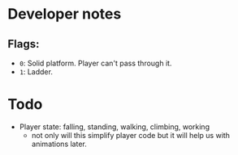 # Developer notes

## Flags:
- `0`: Solid platform. Player can't pass through it.
- `1`: Ladder.


# Todo
- Player state: falling, standing, walking, climbing, working
  - not only will this simplify player code but it will help us with animations later.